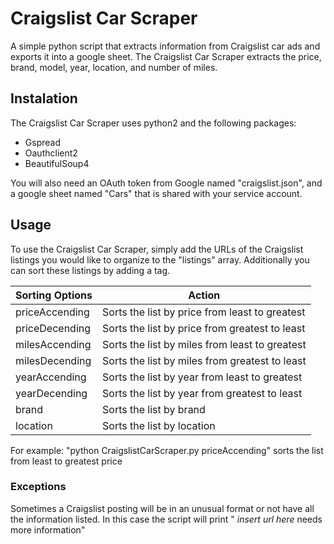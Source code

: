 # Craigslist Car Scraper
A simple python script that extracts information from Craigslist car ads and exports it into a google sheet. The Craigslist Car Scraper extracts the price, brand, model, year, location, and number of miles. 

## Instalation
The Craigslist Car Scraper uses python2 and the following packages:
* Gspread
* Oauthclient2
* BeautifulSoup4

You will also need an OAuth token from Google named "craigslist.json", and a google sheet named "Cars" that is shared with your service account.

## Usage
To use the Craigslist Car Scraper, simply add the URLs of the Craigslist listings you would like to organize to the "listings" array. Additionally you can sort these listings by adding a tag. 

Sorting Options| Action
-------------- | ------
priceAccending|Sorts the list by price from least to greatest
priceDecending|Sorts the list by price from greatest to least
milesAccending|Sorts the list by miles from least to greatest
milesDecending|Sorts the list by miles from greatest to least
yearAccending|Sorts the list by year from least to greatest
yearDecending|Sorts the list by year from greatest to least
brand|Sorts the list by brand
location|Sorts the list by location

For example: "python CraigslistCarScraper.py priceAccending" sorts the list from least to greatest price

### Exceptions
Sometimes a Craigslist posting will be in an unusual format or not have all the information listed. In this case the script will print " *insert url here* needs more information"
